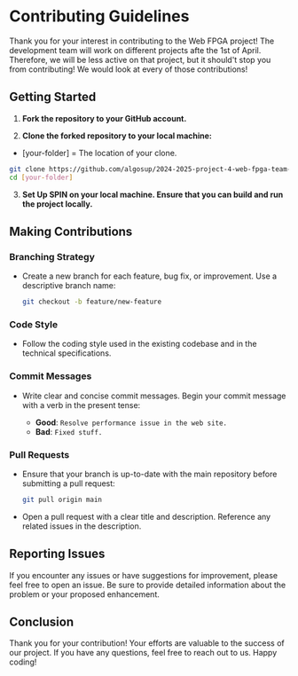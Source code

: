 # Contributing Guidelines

Thank you for your interest in contributing to the Web FPGA project! The development team will work on different projects afte the 1st of April. Therefore, we will be less active on that project, but it should't stop you from contributing! We would look at every of those contributions!

## Getting Started

1. **Fork the repository to your GitHub account.**

2. **Clone the forked repository to your local machine:**

  - [your-folder] = The location of your clone.

  ```bash
  git clone https://github.com/algosup/2024-2025-project-4-web-fpga-team-5.git
  cd [your-folder]
  ```

3. **Set Up SPIN on your local machine. Ensure that you can build and run the project locally.**

## Making Contributions

### Branching Strategy

- Create a new branch for each feature, bug fix, or improvement. Use a descriptive branch name:

  ```bash
  git checkout -b feature/new-feature
  ```

### Code Style

- Follow the coding style used in the existing codebase and in the technical specifications.

### Commit Messages

- Write clear and concise commit messages. Begin your commit message with a verb in the present tense:

  - **Good**: `Resolve performance issue in the web site.`
  - **Bad**: `Fixed stuff.`

### Pull Requests

- Ensure that your branch is up-to-date with the main repository before submitting a pull request:

  ```bash
  git pull origin main
  ```

- Open a pull request with a clear title and description. Reference any related issues in the description.

## Reporting Issues

If you encounter any issues or have suggestions for improvement, please feel free to open an issue. Be sure to provide detailed information about the problem or your proposed enhancement.

## Conclusion

Thank you for your contribution! Your efforts are valuable to the success of our project. If you have any questions, feel free to reach out to us. Happy coding!

